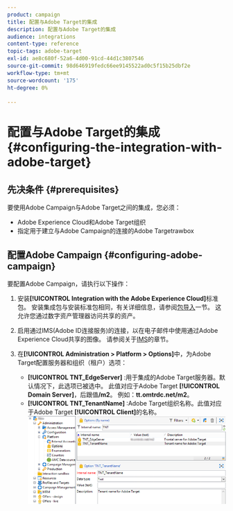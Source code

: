 ```yaml
---
product: campaign
title: 配置与Adobe Target的集成
description: 配置与Adobe Target的集成
audience: integrations
content-type: reference
topic-tags: adobe-target
exl-id: ae8c680f-52a6-4d00-91cd-44d1c3807546
source-git-commit: 98d646919fedc66ee9145522ad0c5f15b25dbf2e
workflow-type: tm+mt
source-wordcount: '175'
ht-degree: 0%

---
```


# 配置与Adobe Target的集成{#configuring-the-integration-with-adobe-target}

## 先决条件 {#prerequisites}

要使用Adobe Campaign与Adobe Target之间的集成，您必须：

* Adobe Experience Cloud和Adobe Target组织
* 指定用于建立与Adobe Campaign的连接的Adobe Targetrawbox

## 配置Adobe Campaign {#configuring-adobe-campaign}

要配置Adobe Campaign，请执行以下操作：

1. 安装&#x200B;**[!UICONTROL Integration with the Adobe Experience Cloud]**&#x200B;标准包。 安装集成包与安装标准包相同，有关详细信息，请参阅[包导入](../../platform/using/working-with-data-packages.md#importing-packages)一节。 这允许您通过数字资产管理器访问共享的资产。
1. 启用通过IMS(Adobe ID连接服务)的连接，以在电子邮件中使用通过Adobe Experience Cloud共享的图像。 请参阅关于[IMS](../../integrations/using/about-adobe-id.md)的章节。
1. 在&#x200B;**[!UICONTROL Administration > Platform > Options]**&#x200B;中，为Adobe Target配置服务器和组织（租户）选项：

   * **[!UICONTROL TNT_EdgeServer]** :用于集成的Adobe Target服务器。默认情况下，此选项已被选中。 此值对应于Adobe Target **[!UICONTROL Domain Server]**，后跟值&#x200B;**/m2**。 例如：**tt.omtrdc.net/m2**。
   * **[!UICONTROL TNT_TenantName]** :Adobe Target组织名称。此值对应于Adobe Target **[!UICONTROL Client]**&#x200B;的名称。
   ![](assets/tar_options.png)
